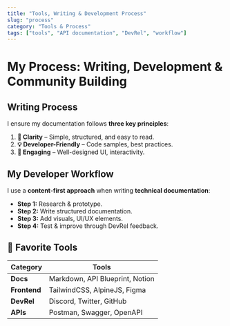 ```yaml
---
title: "Tools, Writing & Development Process"
slug: "process"
category: "Tools & Process"
tags: ["tools", "API documentation", "DevRel", "workflow"]
---
```

# My Process: Writing, Development & Community Building

## Writing Process
I ensure my documentation follows **three key principles**:
1. **🔎 Clarity** – Simple, structured, and easy to read.
2. **💡 Developer-Friendly** – Code samples, best practices.
3. **🎨 Engaging** – Well-designed UI, interactivity.

## My Developer Workflow
I use a **content-first approach** when writing **technical documentation**:
- **Step 1:** Research & prototype.
- **Step 2:** Write structured documentation.
- **Step 3:** Add visuals, UI/UX elements.
- **Step 4:** Test & improve through DevRel feedback.

## 🔧 Favorite Tools
| Category      | Tools |
|--------------|----------------|
| **Docs**     | Markdown, API Blueprint, Notion |
| **Frontend** | TailwindCSS, AlpineJS, Figma |
| **DevRel**   | Discord, Twitter, GitHub |
| **APIs**     | Postman, Swagger, OpenAPI |
